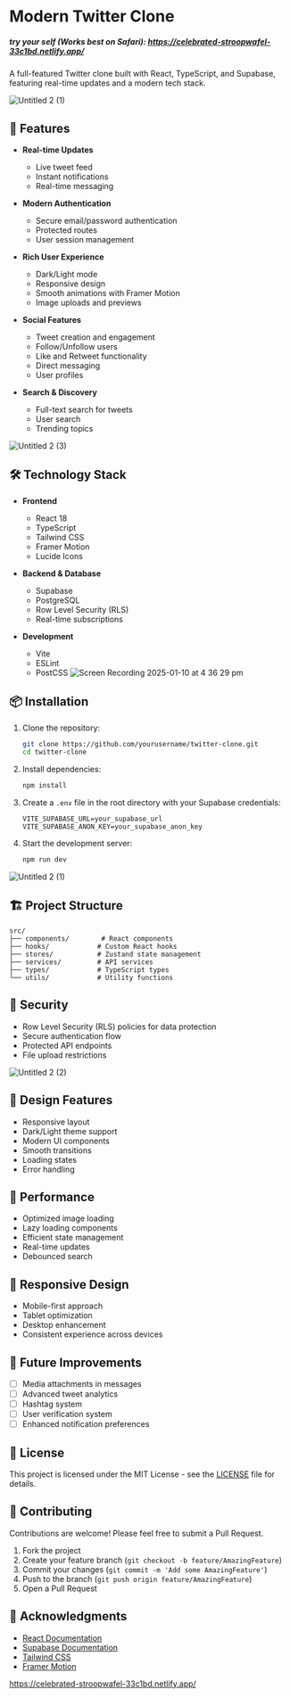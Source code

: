 # Modern Twitter Clone
##### try your self (Works best on Safari): https://celebrated-stroopwafel-33c1bd.netlify.app/
A full-featured Twitter clone built with React, TypeScript, and Supabase, featuring real-time updates and a modern tech stack.

![Untitled 2 (1)](https://github.com/user-attachments/assets/f3f916b4-614f-4809-a853-3e21f786fb36)
## 🌟 Features

- **Real-time Updates**
  - Live tweet feed
  - Instant notifications
  - Real-time messaging

- **Modern Authentication**
  - Secure email/password authentication
  - Protected routes
  - User session management

- **Rich User Experience**
  - Dark/Light mode
  - Responsive design
  - Smooth animations with Framer Motion
  - Image uploads and previews

- **Social Features**
  - Tweet creation and engagement
  - Follow/Unfollow users
  - Like and Retweet functionality
  - Direct messaging
  - User profiles

- **Search & Discovery**
  - Full-text search for tweets
  - User search
  - Trending topics
 
![Untitled 2 (3)](https://github.com/user-attachments/assets/77172f41-64cc-47cf-974a-dfce0f7170d9)


## 🛠️ Technology Stack

- **Frontend**
  - React 18
  - TypeScript
  - Tailwind CSS
  - Framer Motion
  - Lucide Icons

- **Backend & Database**
  - Supabase
  - PostgreSQL
  - Row Level Security (RLS)
  - Real-time subscriptions

- **Development**
  - Vite
  - ESLint
  - PostCSS
![Screen Recording 2025-01-10 at 4 36 29 pm](https://github.com/user-attachments/assets/c8cc767a-d511-40e6-bd94-c249c51ad4a7)

## 📦 Installation

1. Clone the repository:
   ```bash
   git clone https://github.com/yourusername/twitter-clone.git
   cd twitter-clone
   ```

2. Install dependencies:
   ```bash
   npm install
   ```

3. Create a `.env` file in the root directory with your Supabase credentials:
   ```env
   VITE_SUPABASE_URL=your_supabase_url
   VITE_SUPABASE_ANON_KEY=your_supabase_anon_key
   ```

4. Start the development server:
   ```bash
   npm run dev
   ```

![Untitled 2 (1)](https://github.com/user-attachments/assets/69e62d0b-e356-42d3-a3af-4d8c836cf0c4)

## 🏗️ Project Structure

```
src/
├── components/        # React components
├── hooks/            # Custom React hooks
├── stores/           # Zustand state management
├── services/         # API services
├── types/            # TypeScript types
└── utils/            # Utility functions
```

## 🔐 Security

- Row Level Security (RLS) policies for data protection
- Secure authentication flow
- Protected API endpoints
- File upload restrictions
  
![Untitled 2 (2)](https://github.com/user-attachments/assets/a08b9181-6ba7-4b90-ba4f-c48ae94fbe1f)

## 🎨 Design Features

- Responsive layout
- Dark/Light theme support
- Modern UI components
- Smooth transitions
- Loading states
- Error handling

## 🚀 Performance

- Optimized image loading
- Lazy loading components
- Efficient state management
- Real-time updates
- Debounced search

## 📱 Responsive Design

- Mobile-first approach
- Tablet optimization
- Desktop enhancement
- Consistent experience across devices

## 🧪 Future Improvements

- [ ] Media attachments in messages
- [ ] Advanced tweet analytics
- [ ] Hashtag system
- [ ] User verification system
- [ ] Enhanced notification preferences

## 📄 License

This project is licensed under the MIT License - see the [LICENSE](LICENSE) file for details.

## 🤝 Contributing

Contributions are welcome! Please feel free to submit a Pull Request.

1. Fork the project
2. Create your feature branch (`git checkout -b feature/AmazingFeature`)
3. Commit your changes (`git commit -m 'Add some AmazingFeature'`)
4. Push to the branch (`git push origin feature/AmazingFeature`)
5. Open a Pull Request

## 🙏 Acknowledgments

- [React Documentation](https://reactjs.org/)
- [Supabase Documentation](https://supabase.io/docs)
- [Tailwind CSS](https://tailwindcss.com/)
- [Framer Motion](https://www.framer.com/motion/)

  
https://celebrated-stroopwafel-33c1bd.netlify.app/
